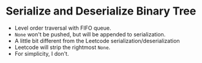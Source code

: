 # Serialize and Deserialize Binary Tree

* Level order traversal with FIFO queue.
* `None` won't be pushed, but will be appended to serialization.
* A little bit different from the Leetcode serialization/deserialization
 * Leetcode will strip the rightmost `None`.
 * For simplicity, I don't.
